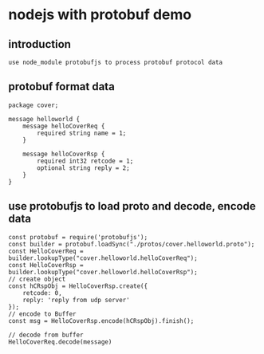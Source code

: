 # nodejs with protobuf demo

## introduction

    use node_module protobufjs to process protobuf protocol data

## protobuf format data

```protobuf==
package cover;

message helloworld {
    message helloCoverReq {
        required string name = 1;
    }

    message helloCoverRsp {
        required int32 retcode = 1;
        optional string reply = 2;
    }
}
```

## use protobufjs to load proto and decode, encode data

```javascript==
const protobuf = require('protobufjs');
const builder = protobuf.loadSync("./protos/cover.helloworld.proto");
const HelloCoverReq = builder.lookupType("cover.helloworld.helloCoverReq");
const HelloCoverRsp = builder.lookupType("cover.helloworld.helloCoverRsp");
// create object 
const hCRspObj = HelloCoverRsp.create({
    retcode: 0,
    reply: 'reply from udp server'
});
// encode to Buffer
const msg = HelloCoverRsp.encode(hCRspObj).finish();

// decode from buffer
HelloCoverReq.decode(message)
```